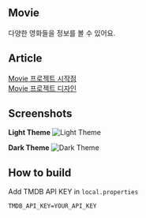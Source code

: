 ## Movie
다양한 영화들을 정보를 볼 수 있어요.

## Article
[Movie 프로젝트 시작점](https://jik3410.tistory.com/1)  
[Movie 프로젝트 디자인](https://jik3410.tistory.com/2)

## Screenshots
**Light Theme**
![Light Theme](https://github.com/jhg3410/Movie/assets/80373033/245b2c0c-5c74-4724-92a9-0d2bf40a47e2)

**Dark Theme**
![Dark Theme](https://github.com/jhg3410/Movie/assets/80373033/79eb8a8e-a453-497f-ad18-b17554d9f666)

## How to build
Add TMDB API KEY in `local.properties` 
```
TMDB_API_KEY=YOUR_API_KEY
```
